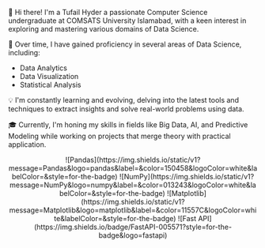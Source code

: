 👋 Hi there! 
I'm a Tufail Hyder a passionate Computer Science undergraduate at COMSATS University Islamabad, with a keen interest in exploring and mastering various domains of Data Science.

🌟 Over time, I have gained proficiency in several areas of Data Science, including:

- Data Analytics
- Data Visualization
- Statistical Analysis

💡 I'm constantly learning and evolving, delving into the latest tools and techniques to extract insights and solve real-world problems using data.

🎓 Currently, I'm honing my skills in fields like Big Data, AI, and Predictive Modeling while working on projects that merge theory with practical application.


<div align="center">
![Pandas](https://img.shields.io/static/v1?message=Pandas&logo=pandas&label=&color=150458&logoColor=white&labelColor=&style=for-the-badge)
![NumPy](https://img.shields.io/static/v1?message=NumPy&logo=numpy&label=&color=013243&logoColor=white&labelColor=&style=for-the-badge)
![Matplotlib](https://img.shields.io/static/v1?message=Matplotlib&logo=matplotlib&label=&color=11557C&logoColor=white&labelColor=&style=for-the-badge)
![Fast API](https://img.shields.io/badge/FastAPI-005571?style=for-the-badge&logo=fastapi)
</div>
